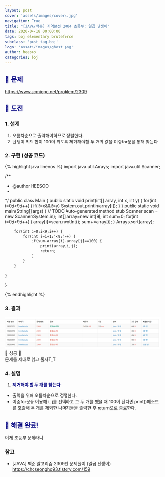 ```yaml
---
layout: post
cover: 'assets/images/cover4.jpg'
navigation: True
title: "[JAVA/백준] 지역본선 2004 초등부: 일곱 난쟁이"
date: 2020-04-18 00:00:00
tags: boj elementary bruteforce
subclass: 'post tag-boj'
logo: 'assets/images/ghost.png'
author: heesoo
categories: boj
---
```

## <span style="color:navy">👀 문제</span>
<https://www.acmicpc.net/problem/2309>

## <span style="color:navy">👊 도전</span>

### 1. 설계
1. 오름차순으로 출력해야하므로 정렬한다.
2. 난쟁이 키의 합이 100이 되도록 제거해야할 두 개의 값을 이중for문을 통해 찾는다.

### 2. 구현 (성공 코드)
{% highlight java linenos %}
import java.util.Arrays;
import java.util.Scanner;

/**
 * @author HEESOO
 *
 */
public class Main {
	public static void print(int[] array, int x, int y) {
		for(int i=0;i<9;i++) {
			if(i!=x&&i!=y)
				System.out.println(array[i]);
		}
	}
	public static void main(String[] args) {
		// TODO Auto-generated method stub
		Scanner scan = new Scanner(System.in);
		int[] array=new int[9];
		int sum=0;
		for(int i=0;i<9;i++) {
			array[i]=scan.nextInt();
			sum+=array[i];
		}
		Arrays.sort(array);
		
		for(int i=0;i<9;i++) {
			for(int j=i+1;j<9;j++) {
				if(sum-array[i]-array[j]==100) {
					print(array,i,j);
					return;
				}
			}
		}
		
	}
}

 {% endhighlight %}

### 3. 결과
![실행결과](./assets/images/200418_2.PNG)
🤟 성공 🤟  
문제를 제대로 읽고 풀자T_T

### 4. 설명
1. **<span style="color:navy">제거해야 할 두 개를 찾는다</span>**
- 출력을 위해 오름차순으로 정렬한다.
- 이중for문을 이용해 i, j를 선택하고 그 두 개를 뺐을 때 100이 된다면 print()메소드를 호출해 두 개를 제외한 나머지들을 출력한 후 return으로 종료한다.

## <span style="color:navy">👏 해결 완료!</span>
이게 초등부 문제라니

### 참고
- [JAVA] 백준 알고리즘 2309번 문제풀이 (일곱 난쟁이) <https://choseongho93.tistory.com/159>